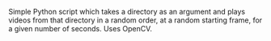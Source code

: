 Simple Python script which takes a directory as an argument and plays videos from that directory in a random order, at a random starting frame, for a given number of seconds. Uses OpenCV.
